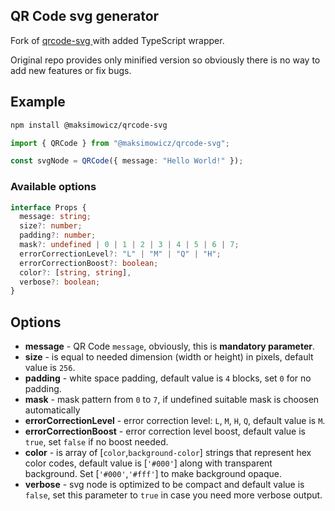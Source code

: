 ## QR Code svg generator

Fork of [qrcode-svg ](https://github.com/datalog/qrcode-svg) with added TypeScript wrapper.

Original repo provides only minified version so obviously there is no way to add new features or fix bugs.

## Example

```bash
npm install @maksimowicz/qrcode-svg
```

```typescript
import { QRCode } from "@maksimowicz/qrcode-svg";

const svgNode = QRCode({ message: "Hello World!" });
```

### Available options

```typescript
interface Props {
  message: string;
  size?: number;
  padding?: number;
  mask?: undefined | 0 | 1 | 2 | 3 | 4 | 5 | 6 | 7;
  errorCorrectionLevel?: "L" | "M" | "Q" | "H";
  errorCorrectionBoost?: boolean;
  color?: [string, string],
  verbose?: boolean;
}
```

## Options

* **message** - QR Code `message`, obviously, this is **mandatory parameter**.
* **size** - is equal to needed dimension (width or height) in pixels, default value is `256`.
* **padding** - white space padding, default value is `4` blocks, set `0` for no padding.
* **mask** - mask pattern from `0` to `7`, if undefined suitable mask is choosen automatically
* **errorCorrectionLevel** - error correction level: `L`, `M`, `H`, `Q`, default value is `M`.
* **errorCorrectionBoost** - error correction level boost, default value is `true`, set `false` if no boost needed.
* **color** - is array of [`color`,`background-color`] strings that represent hex color codes, default value is [`'#000'`] along with transparent background. Set [`'#000'`,`'#fff'`] to make background opaque.
* **verbose** - svg node is optimized to be compact and default value is `false`, set this parameter to `true` in case you need more verbose output.

